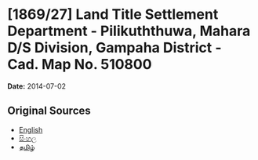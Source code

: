 # [1869/27] Land Title Settlement Department - Pilikuththuwa, Mahara D/S Division, Gampaha District - Cad. Map No. 510800

**Date:** 2014-07-02

## Original Sources

- [English](https://documents.gov.lk/view/extra-gazettes/2014/7/1869-27_E.pdf)
- [සිංහල](https://documents.gov.lk/view/extra-gazettes/2014/7/1869-27_S.pdf)
- [தமிழ்](https://documents.gov.lk/view/extra-gazettes/2014/7/1869-27_T.pdf)
